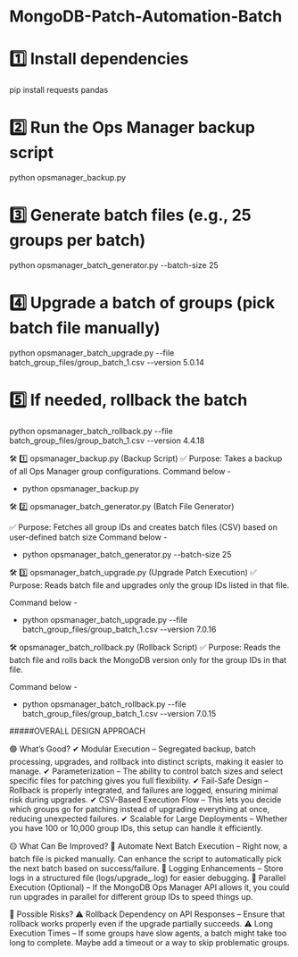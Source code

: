 # MongoDB-Patch-Automation-Batch

# 1️⃣ Install dependencies
pip install requests pandas

# 2️⃣ Run the Ops Manager backup script
python opsmanager_backup.py

# 3️⃣ Generate batch files (e.g., 25 groups per batch)
python opsmanager_batch_generator.py --batch-size 25

# 4️⃣ Upgrade a batch of groups (pick batch file manually)
python opsmanager_batch_upgrade.py --file batch_group_files/group_batch_1.csv --version 5.0.14

# 5️⃣ If needed, rollback the batch
python opsmanager_batch_rollback.py --file batch_group_files/group_batch_1.csv --version 4.4.18

🛠 1️⃣ opsmanager_backup.py (Backup Script)
✅ Purpose: Takes a backup of all Ops Manager group configurations.
Command below - 
- python opsmanager_backup.py

🛠 2️⃣ opsmanager_batch_generator.py (Batch File Generator)

✅ Purpose: Fetches all group IDs and creates batch files (CSV) based on user-defined batch size
Command below - 
- python opsmanager_batch_generator.py --batch-size 25


🛠 3️⃣ opsmanager_batch_upgrade.py
(Upgrade Patch Execution)
✅ Purpose: Reads batch file and upgrades only the group IDs listed in that file.

Command below - 
- python opsmanager_batch_upgrade.py --file batch_group_files/group_batch_1.csv --version 7.0.16

🛠 opsmanager_batch_rollback.py (Rollback Script)
✅ Purpose: Reads the batch file and rolls back the MongoDB version only for the group IDs in that file.

Command below - 
- python opsmanager_batch_rollback.py --file batch_group_files/group_batch_1.csv --version 7.0.15


#####OVERALL DESIGN APPROACH 

🟢 What’s Good?
✔ Modular Execution – Segregated backup, batch processing, upgrades, and rollback into distinct scripts, making it easier to manage.
✔ Parameterization – The ability to control batch sizes and select specific files for patching gives you full flexibility.
✔ Fail-Safe Design – Rollback is properly integrated, and failures are logged, ensuring minimal risk during upgrades.
✔ CSV-Based Execution Flow – This lets you decide which groups go for patching instead of upgrading everything at once, reducing unexpected failures.
✔ Scalable for Large Deployments – Whether you have 100 or 10,000 group IDs, this setup can handle it efficiently.

🟡 What Can Be Improved?
🔸 Automate Next Batch Execution – Right now, a batch file is picked manually. Can enhance the script to automatically pick the next batch based on success/failure.
🔸 Logging Enhancements – Store logs in a structured file (logs/upgrade_<timestamp>.log) for easier debugging.
🔸 Parallel Execution (Optional) – If the MongoDB Ops Manager API allows it, you could run upgrades in parallel for different group IDs to speed things up.

🔴 Possible Risks?
⚠ Rollback Dependency on API Responses – Ensure that rollback works properly even if the upgrade partially succeeds.
⚠ Long Execution Times – If some groups have slow agents, a batch might take too long to complete. Maybe add a timeout or a way to skip problematic groups.
